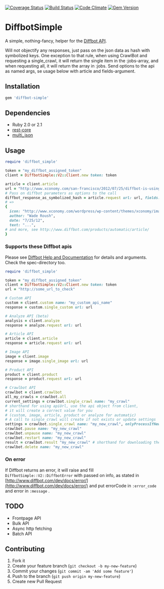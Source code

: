 [![Coverage Status](https://coveralls.io/repos/larskrantz/diffbot_simple/badge.png)](https://coveralls.io/r/larskrantz/diffbot_simple)
[![Build Status](https://travis-ci.org/larskrantz/diffbot_simple.png?branch=master)](https://travis-ci.org/larskrantz/diffbot_simple)
[![Code Climate](https://codeclimate.com/github/larskrantz/diffbot_simple.png)](https://codeclimate.com/github/larskrantz/diffbot_simple)
[![Gem Version](https://badge.fury.io/rb/diffbot_simple.png)](http://badge.fury.io/rb/diffbot_simple)

DiffbotSimple
=============

A simple, nothing-fancy, helper for the [Diffbot API](http://www.diffbot.com/).

Will not objectify any responses, just pass on the json data as hash with symbolized keys.
One exception to that rule, when using CrawlBot and requesting a single_crawl, it will return the single item in the :jobs-array, and when requesting all, it will return the array in :jobs.
Send options to the api as named args, se usage below with article and fields-argument.

## Installation
```ruby
gem 'diffbot-simple'
```

## Dependencies
* Ruby 2.0 or 2.1
* [rest-core](https://github.com/cardinalblue/rest-core)
* [multi_json](https://github.com/intridea/multi_json)


## Usage
```ruby
require 'diffbot_simple'

token = "my_diffbot_assigned_token"
client = DiffbotSimple::V2::Client.new token: token

article = client.article
url = "http://www.xconomy.com/san-francisco/2012/07/25/diffbot-is-using-computer-vision-to-reinvent-the-semantic-web/"
# Pass on diffbot parameters as options to the call
diffbot_response_as_symbolized_hash = article.request url: url, fields: "icon,title"
# =>
{
  icon: "http://www.xconomy.com/wordpress/wp-content/themes/xconomy/images/favicon.ico",
  author: "Wade Roush",
  date: "7/25/12",
  text: "...",
# and more, see http://www.diffbot.com/products/automatic/article/
}
```

### Supports these Diffbot apis
Please see [Diffbot Help and Documentation](http://www.diffbot.com/dev/docs/) for details and arguments.
Check the spec-directory too.

```ruby
require 'diffbot_simple'

token = "my_diffbot_assigned_token"
client = DiffbotSimple::V2::Client.new token: token
url = "http://some_url_to_check"

# Custom API
custom = client.custom name: "my_custom_api_name" 
response = custom.single_custom url: url 

# Analyze API (beta)
analysis = client.analyze 
response = analyze.request url: url

# Article API
article = client.article
response = article.request url: url

# Image API
image = client.image
response = image.single_image url: url

# Product API
product = client.product
response = product.request url: url

# Crawlbot API
crawlbot = client.crawlbot
all_my_crawls = crawlbot.all
current_settings = crawlbot.single_crawl name: "my_crawl"
# shorthand for using apiUrl, use the api object from client, 
# it will create a correct value for you 
# (custom, image, article, product or analyze for automatic)
# A call to single_crawl will create if not exists or update settings
settings = crawlbot.single_crawl name: "my_new_crawl", onlyProcessIfNew: 0, seeds: "http://www.upptec.se", apiUrl: custom
crawlbot.pause name: "my_new_crawl"
crawlbot.unpause name: "my_new_crawl"
crawlbot.restart name: "my_new_crawl"
result = crawlbot.result "my_new_crawl" # shorthand for downloading the json that are specifed in :downloadJson
crawlbot.delete name: "my_new_crawl" 
```

### On error
If Diffbot returns an error, it will raise and fill `DiffbotSimple::V2::DiffbotError` with passed on info, as stated in [http://www.diffbot.com/dev/docs/error/](http://www.diffbot.com/dev/docs/error/) and put errorCode in `:error_code` and error in `:message` .

## TODO
* Frontpage API
* Bulk API
* Async http fetching
* Batch API

## Contributing

1. Fork it
2. Create your feature branch (`git checkout -b my-new-feature`)
3. Commit your changes (`git commit -am 'Add some feature'`)
4. Push to the branch (`git push origin my-new-feature`)
5. Create new Pull Request

